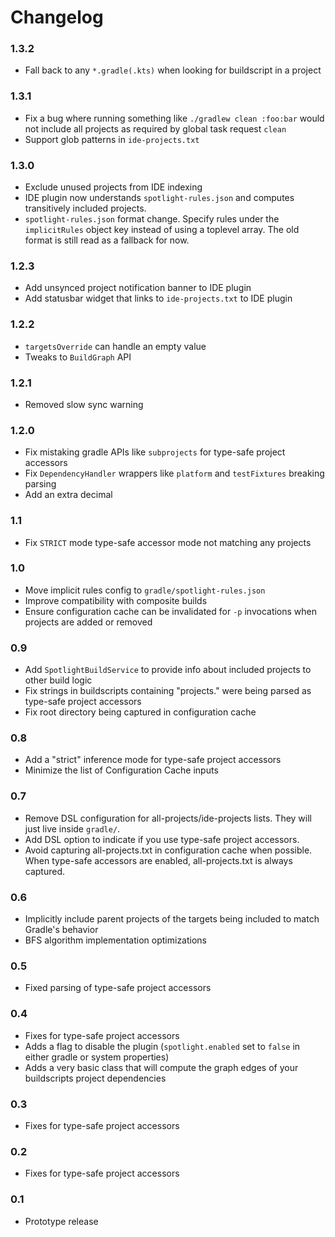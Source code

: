 # Changelog

### 1.3.2
* Fall back to any `*.gradle(.kts)` when looking for buildscript in a project

### 1.3.1
* Fix a bug where running something like `./gradlew clean :foo:bar` would not include all projects as required by global task request `clean`
* Support glob patterns in `ide-projects.txt`

### 1.3.0
* Exclude unused projects from IDE indexing
* IDE plugin now understands `spotlight-rules.json` and computes transitively included projects.
* `spotlight-rules.json` format change. Specify rules under the `implicitRules` object key instead of using a toplevel array. The old format is still read as a fallback for now.

### 1.2.3
* Add unsynced project notification banner to IDE plugin
* Add statusbar widget that links to `ide-projects.txt` to IDE plugin

### 1.2.2
* `targetsOverride` can handle an empty value
* Tweaks to `BuildGraph` API

### 1.2.1
* Removed slow sync warning

### 1.2.0
* Fix mistaking gradle APIs like `subprojects` for type-safe project accessors
* Fix `DependencyHandler` wrappers like `platform` and `testFixtures` breaking parsing
* Add an extra decimal

### 1.1
* Fix `STRICT` mode type-safe accessor mode not matching any projects

### 1.0
* Move implicit rules config to `gradle/spotlight-rules.json`
* Improve compatibility with composite builds
* Ensure configuration cache can be invalidated for `-p` invocations when projects are added or removed

### 0.9
* Add `SpotlightBuildService` to provide info about included projects to other build logic
* Fix strings in buildscripts containing "projects." were being parsed as type-safe project accessors
* Fix root directory being captured in configuration cache

### 0.8
* Add a "strict" inference mode for type-safe project accessors
* Minimize the list of Configuration Cache inputs

### 0.7
* Remove DSL configuration for all-projects/ide-projects lists. They will just live inside `gradle/`.
* Add DSL option to indicate if you use type-safe project accessors.
* Avoid capturing all-projects.txt in configuration cache when possible. When type-safe accessors are enabled, all-projects.txt is always captured.

### 0.6
* Implicitly include parent projects of the targets being included to match Gradle's behavior
* BFS algorithm implementation optimizations

### 0.5
* Fixed parsing of type-safe project accessors

### 0.4
* Fixes for type-safe project accessors
* Adds a flag to disable the plugin (`spotlight.enabled` set to `false` in either gradle or system properties)
* Adds a very basic class that will compute the graph edges of your buildscripts project dependencies

### 0.3
* Fixes for type-safe project accessors

### 0.2
* Fixes for type-safe project accessors

### 0.1
* Prototype release